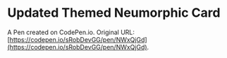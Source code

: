 # Updated Themed Neumorphic Card

A Pen created on CodePen.io. Original URL: [https://codepen.io/sRobDevGG/pen/NWxQjGd](https://codepen.io/sRobDevGG/pen/NWxQjGd).


